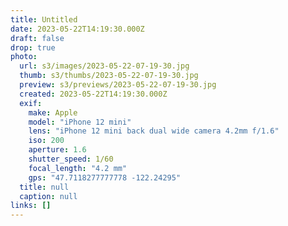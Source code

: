 ```yaml
---
title: Untitled
date: 2023-05-22T14:19:30.000Z
draft: false
drop: true
photo:
  url: s3/images/2023-05-22-07-19-30.jpg
  thumb: s3/thumbs/2023-05-22-07-19-30.jpg
  preview: s3/previews/2023-05-22-07-19-30.jpg
  created: 2023-05-22T14:19:30.000Z
  exif:
    make: Apple
    model: "iPhone 12 mini"
    lens: "iPhone 12 mini back dual wide camera 4.2mm f/1.6"
    iso: 200
    aperture: 1.6
    shutter_speed: 1/60
    focal_length: "4.2 mm"
    gps: "47.7118277777778 -122.24295"
  title: null
  caption: null
links: []
---
```

